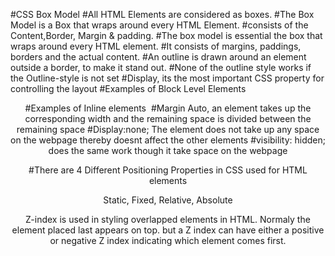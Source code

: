 #CSS Box Model
#All HTML Elements are considered as boxes.
#The Box Model is a Box that wraps around every HTML Element.
#consists of the Content,Border, Margin & padding.
#The box model is essential the box that wraps around every HTML element.
#It consists of margins, paddings, borders and the actual content.
#An outline is drawn around an element outside a border, to make it stand out.
#None of the outline style works if the Outline-style is not set
#Display, its the most important CSS property for controlling the layout
#Examples of Block Level Elements <div> <Header><Section><Footer><p><h1-h6><form>
#Examples of Inline elements <span><a><img>
#Margin Auto, an element takes up the corresponding width and the remaining space is divided between the remaining space
#Display:none; The element does not take up any space on the webpage thereby doesnt affect the other elements
#visibility: hidden; does the same work though it take space on the webpage

#There are 4 Different Positioning Properties in CSS used for HTML elements

Static, Fixed, Relative, Absolute

Z-index is used in styling overlapped elements in HTML. Normaly the element placed last appears on top. but a Z index can have either a positive or negative Z index indicating which element comes first.
